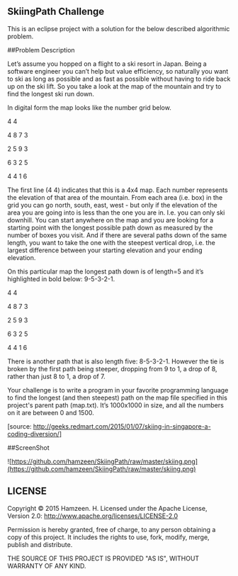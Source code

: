 ## SkiingPath Challenge ##

This is an eclipse project with a solution for the below described algorithmic problem.

##Problem Description

Let’s assume you hopped on a flight to a ski resort in Japan. Being a software engineer you can’t help but value efficiency, so naturally you want to ski as long as possible and as fast as possible without having to ride back up on the ski lift. So you take a look at the map of the mountain and try to find the longest ski run down.

In digital form the map looks like the number grid below.

4 4

4 8 7 3

2 5 9 3

6 3 2 5

4 4 1 6

The first line (4 4) indicates that this is a 4x4 map. Each number represents the elevation of that area of the mountain. From each area (i.e. box) in the grid you can go north, south, east, west - but only if the elevation of the area you are going into is less than the one you are in. I.e. you can only ski downhill. You can start anywhere on the map and you are looking for a starting point with the longest possible path down as measured by the number of boxes you visit. And if there are several paths down of the same length, you want to take the one with the steepest vertical drop, i.e. the largest difference between your starting elevation and your ending elevation.

On this particular map the longest path down is of length=5 and it’s highlighted in bold below: 9-5-3-2-1.

4 4

4 8 7 3

2 5 9 3

6 3 2 5

4 4 1 6

There is another path that is also length five: 8-5-3-2-1. However the tie is broken by the first path being steeper, dropping from 9 to 1, a drop of 8, rather than just 8 to 1, a drop of 7.

Your challenge is to write a program in your favorite programming language to find the longest (and then steepest) path on the map file specified in this project's parent path (map.txt). It’s 1000x1000 in size, and all the numbers on it are between 0 and 1500.

[source: http://geeks.redmart.com/2015/01/07/skiing-in-singapore-a-coding-diversion/]

##ScreenShot

![https://github.com/hamzeen/SkiingPath/raw/master/skiing.png](https://github.com/hamzeen/SkiingPath/raw/master/skiing.png)

## LICENSE ##
Copyright © 2015 Hamzeen. H.
Licensed under the Apache License, Version 2.0: http://www.apache.org/licenses/LICENSE-2.0

Permission is hereby granted, free of charge, to any person
obtaining a copy of this project. It includes the rights to use,
fork, modify, merge, publish and distribute.

THE SOURCE OF THIS PROJECT IS PROVIDED "AS IS", WITHOUT WARRANTY OF ANY KIND.